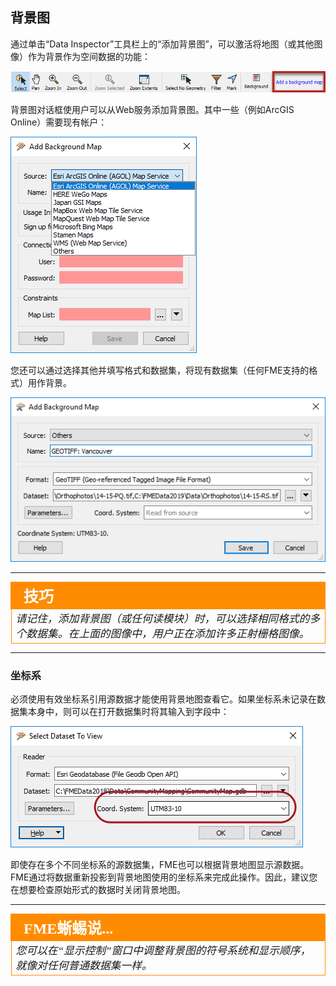 ## 背景图 ##

通过单击“Data Inspector”工具栏上的“添加背景图”，可以激活将地图（或其他图像）作为背景作为空间数据的功能： 

![](./Images/Img1.045.AddABackgroundMap.png)

背景图对话框使用户可以从Web服务添加背景图。其中一些（例如ArcGIS Online）需要现有帐户：

![](./Images/Img1.046.DIBackgroundServices.png)

您还可以通过选择其他并填写格式和数据集，将现有数据集（任何FME支持的格式）用作背景。

![](./Images/Img1.047.DIBackgroundDialog.png)

---

<!--Tip Section-->

<table style="border-spacing: 0px">
<tr>
<td style="vertical-align:middle;background-color:darkorange;border: 2px solid darkorange">
<i class="fa fa-info-circle fa-lg fa-pull-left fa-fw" style="color:white;padding-right: 12px;vertical-align:text-top"></i>
<span style="color:white;font-size:x-large;font-weight: bold;font-family:serif">技巧</span>
</td>
</tr>

<tr>
<td style="border: 1px solid darkorange">
<span style="font-family:serif; font-style:italic; font-size:larger">
请记住，添加背景图（或任何读模块）时，可以选择相同格式的多个数据集。在上面的图像中，用户正在添加许多正射栅格图像。
</span>
</td>
</tr>
</table>

---

### 坐标系 ###

必须使用有效坐标系引用源数据才能使用背景地图查看它。如果坐标系未记录在数据集本身中，则可以在打开数据集时将其输入到字段中：

![](./Images/Img1.048.DICoordinateSystem.png)

即使存在多个不同坐标系的源数据集，FME也可以根据背景地图显示源数据。FME通过将数据重新投影到背景地图使用的坐标系来完成此操作。因此，建议您在想要检查原始形式的数据时关闭背景地图。

---

<!--Person X Says Section-->

<table style="border-spacing: 0px">
<tr>
<td style="vertical-align:middle;background-color:darkorange;border: 2px solid darkorange">
<i class="fa fa-quote-left fa-lg fa-pull-left fa-fw" style="color:white;padding-right: 12px;vertical-align:text-top"></i>
<span style="color:white;font-size:x-large;font-weight: bold;font-family:serif">FME蜥蜴说...</span>
</td>
</tr>

<tr>
<td style="border: 1px solid darkorange">
<span style="font-family:serif; font-style:italic; font-size:larger">
您可以在“显示控制”窗口中调整背景图的符号系统和显示顺序，就像对任何普通数据集一样。
</span>
</td>
</tr>
</table>
